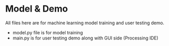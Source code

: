 # Model & Demo

All files here are for machine learning model training and user testing demo.

- model.py file is for model training
- main.py is for user testing demo along with GUI side (Processing IDE)
